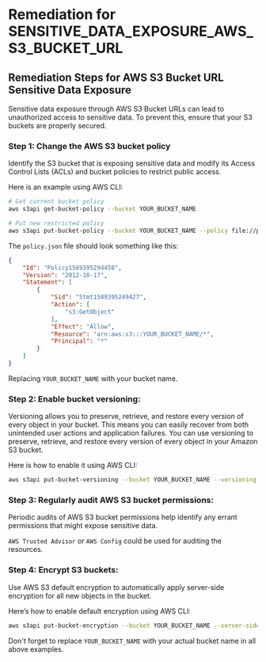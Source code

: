 # Remediation for SENSITIVE_DATA_EXPOSURE_AWS_S3_BUCKET_URL

## Remediation Steps for AWS S3 Bucket URL Sensitive Data Exposure

Sensitive data exposure through AWS S3 Bucket URLs can lead to unauthorized access to sensitive data. To prevent this, ensure that your S3 buckets are properly secured.

### Step 1: Change the AWS S3 bucket policy
Identify the S3 bucket that is exposing sensitive data and modify its Access Control Lists (ACLs) and bucket policies to restrict public access.

Here is an example using AWS CLI:

```bash
# Get current bucket policy
aws s3api get-bucket-policy --bucket YOUR_BUCKET_NAME

# Put new restricted policy
aws s3api put-bucket-policy --bucket YOUR_BUCKET_NAME --policy file://policy.json
```
The `policy.json` file should look something like this:

```json
{
    "Id": "Policy1589395294458",
    "Version": "2012-10-17",
    "Statement": [
        {
            "Sid": "Stmt1589395249427",
            "Action": [
                "s3:GetObject"
            ],
            "Effect": "Allow",
            "Resource": "arn:aws:s3:::YOUR_BUCKET_NAME/*",
            "Principal": "*"
        }
    ]
}
```
Replacing `YOUR_BUCKET_NAME` with your bucket name.

### Step 2: Enable bucket versioning:

Versioning allows you to preserve, retrieve, and restore every version of every object in your bucket. This means you can easily recover from both unintended user actions and application failures. You can use versioning to preserve, retrieve, and restore every version of every object in your Amazon S3 bucket.

Here is how to enable it using AWS CLI:

```bash
aws s3api put-bucket-versioning --bucket YOUR_BUCKET_NAME --versioning-configuration Status=Enabled
```

### Step 3: Regularly audit AWS S3 bucket permissions:

Periodic audits of AWS S3 bucket permissions help identify any errant permissions that might expose sensitive data.

`AWS Trusted Advisor` or `AWS Config` could be used for auditing the resources.

### Step 4: Encrypt S3 buckets:

Use AWS S3 default encryption to automatically apply server-side encryption for all new objects in the bucket.

Here’s how to enable default encryption using AWS CLI:

```bash
aws s3api put-bucket-encryption --bucket YOUR_BUCKET_NAME --server-side-encryption-configuration '{"Rules": [{"ApplyServerSideEncryptionByDefault": {"SSEAlgorithm": "AES256"}}]}'
```

Don't forget to replace `YOUR_BUCKET_NAME` with your actual bucket name in all above examples.